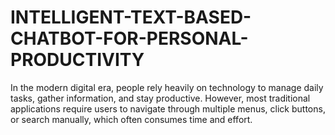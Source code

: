 # INTELLIGENT-TEXT-BASED-CHATBOT-FOR-PERSONAL-PRODUCTIVITY
In the modern digital era, people rely heavily on technology to manage daily tasks, gather information, and stay productive. However, most traditional applications require users to navigate through multiple menus, click buttons, or search manually, which often consumes time and effort.
